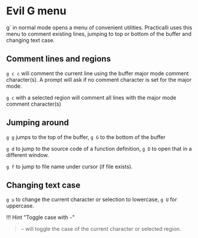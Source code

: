 # Evil G menu

g` in normal mode opens a menu of convenient utilities.  Practicalli uses this menu to comment existing lines, jumping to top or bottom of the buffer and changing text case.


## Comment lines and regions

`g c c` will comment the current line using the buffer major mode comment character(s).  A prompt will ask if no comment character is set for the major mode.

`g c` with a selected region will comment all lines with the major mode comment character(s)


## Jumping around

`g g` jumps to the top of the buffer, `g G` to the bottom of the buffer

`g d` to jump to the source code of a function definition, `g D` to open that in a different window.

`g f` to jump to file name under cursor (if file exists).


## Changing text case

`g u` to change the current character or selection to lowercase, `g U` for uppercase.

!!! Hint "Toggle case with `~`"
> `~` will toggle the case of the current character or selected region.

<!--
## Marks

!!! TODO
    using marks with g menu
--->
